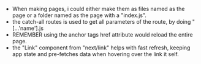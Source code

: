 - When making pages, i could either make them as files named as the page or a folder 
named as the page with a "index.js".
- the catch-all routes is used to get all parameters of the route, by doing "[...'name'].js
- REMEMBER using the anchor tags href attribute would reload the entire page.
- the "Link" component from "next/link" helps with fast refresh, keeping app state and pre-fetches data
when hovering over the link it self. 